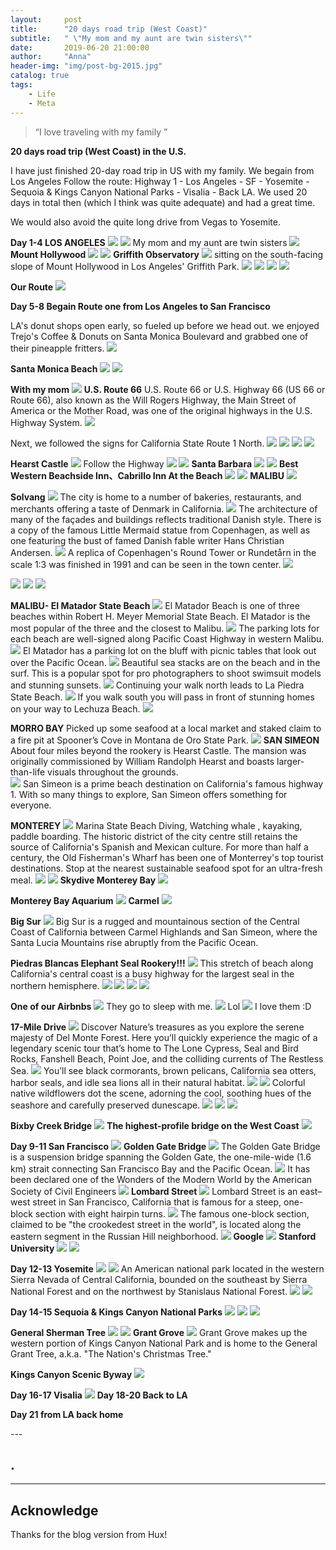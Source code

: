 ```yaml
---
layout:     post
title:      "20 days road trip (West Coast)"
subtitle:   " \"My mom and my aunt are twin sisters\""
date:       2019-06-20 21:00:00
author:     "Anna"
header-img: "img/post-bg-2015.jpg"
catalog: true
tags:
    - Life
    - Meta
---
```


> “I love traveling with my family ”


**20 days road trip (West Coast) in the U.S.**

I have just finished 20-day road trip in US with my family. We begain from Los Angeles
Follow the route:
Highway 1 - Los Angeles - SF - Yosemite -Sequoia & Kings Canyon National Parks - Visalia - Back LA. We used 20 days in total then (which I think was quite adequate) and had a great time.

We would also avoid the quite long drive from Vegas to Yosemite.




**Day 1-4 LOS ANGELES**
![](/img/ca/20.png)
![](/img/ca/18.png)
My mom and my aunt are twin sisters
![](/img/ca/28.png)
**Mount Hollywood**
![](/img/ca/21.png)
![](/img/ca/22.png)
**Griffith Observatory**
![](/img/ca/23.png)
sitting on the south-facing slope of Mount Hollywood in Los Angeles' Griffith Park.
![](/img/ca/24.png)
![](/img/ca/25.png)
![](/img/ca/26.png)
![](/img/ca/27.png)


**Our Route**
![](/img/ca/1.jpg)



**Day 5-8 Begain Route one from Los Angeles to San Francisco**

LA's donut shops open early, so fueled up before we head out. we enjoyed Trejo's Coffee & Donuts on Santa Monica Boulevard and grabbed one of their pineapple fritters.
![](/img/ca/2.png)

**Santa Monica Beach**
![](/img/ca/3.png)
![](/img/ca/53.png)

**With my mom**
![](/img/ca/1.png)
**U.S. Route 66**
U.S. Route 66 or U.S. Highway 66 (US 66 or Route 66), also known as the Will Rogers Highway, the Main Street of America or the Mother Road, was one of the original highways in the U.S. Highway System.
![](/img/ca/52.png)

Next, we followed the signs for California State Route 1 North.
![](/img/ca/55.png)
![](/img/ca/56.png)
![](/img/ca/57.png)
![](/img/ca/62.png)

**Hearst Castle**
![](/img/ca/113.png)
Follow the Highway
![](/img/ca/58.png)
![](/img/ca/51.png)
**Santa Barbara**
![](/img/ca/59.png)
![](/img/ca/60.png)
**Best Western Beachside Inn、Cabrillo Inn At the Beach**
![](/img/ca/58.png)
![](/img/ca/54.png)
**MALIBU**
![](/img/ca/4.png)

**Solvang**
![](/img/ca/70.png)
The city is home to a number of bakeries, restaurants, and merchants offering a taste of Denmark in California. 
![](/img/ca/71.png)
The architecture of many of the façades and buildings reflects traditional Danish style. There is a copy of the famous Little Mermaid statue from Copenhagen, as well as one featuring the bust of famed Danish fable writer Hans Christian Andersen. 
![](/img/ca/72.png)
A replica of Copenhagen's Round Tower or Rundetårn in the scale 1:3 was finished in 1991 and can be seen in the town center.
![](/img/ca/73.png)


![](/img/ca/74.png)
![](/img/ca/76.png)
![](/img/ca/80.png)

**MALIBU- EI Matador State Beach**
![](/img/ca/81.png)
El Matador Beach is one of three beaches within Robert H. Meyer Memorial State Beach. El Matador is the most popular of the three and the closest to Malibu. 
![](/img/ca/82.png)
The parking lots for each beach are well-signed along Pacific Coast Highway in western Malibu.
![](/img/ca/83.png)
El Matador has a parking lot on the bluff with picnic tables that look out over the Pacific Ocean. 
![](/img/ca/84.png)
Beautiful sea stacks are on the beach and in the surf. This is a popular spot for pro photographers to shoot swimsuit models and stunning sunsets.
![](/img/ca/85.png)
Continuing your walk north leads to La Piedra State Beach. 
![](/img/ca/86.png)
If you walk south you will pass in front of stunning homes on your way to Lechuza Beach.
![](/img/ca/87.png)

**MORRO BAY**
Picked up some seafood at a local market and staked claim to a fire pit at Spooner’s Cove in Montana de Oro State Park.
![](/img/ca/100.png)
**SAN SIMEON**
About four miles beyond the rookery is Hearst Castle. The mansion was originally commissioned by William Randolph Hearst and boasts larger-than-life visuals throughout the grounds.  
![](/img/ca/101.png)
San Simeon is a prime beach destination on California's famous highway 1. With so many things to explore, San Simeon offers something for everyone.

**MONTEREY**
![](/img/ca/77.png)
Marina State Beach
Diving, Watching whale , kayaking, paddle boarding.
The historic district of the city centre still retains the source of California's Spanish and Mexican culture. For more than half a century, the Old Fisherman's Wharf has been one of Monterrey's top tourist destinations.
Stop at the nearest sustainable seafood spot for an ultra-fresh meal.
![](/img/ca/102.png)
![](/img/ca/103.png)
**Skydive Monterey Bay**
![](/img/ca/104.png)

**Monterey Bay Aquarium**
![](/img/ca/105.png)
**Carmel**
![](/img/ca/75.png)

**Big Sur**
![](/img/ca/5.png)
Big Sur is a rugged and mountainous section of the Central Coast of California between Carmel Highlands and San Simeon, where the Santa Lucia Mountains rise abruptly from the Pacific Ocean.

**Piedras Blancas Elephant Seal Rookery!!!**
![](/img/ca/6.png)
This stretch of beach along California's central coast is a busy highway for the largest seal in the northern hemisphere. 
![](/img/ca/7.png)
![](/img/ca/8.png)
![](/img/ca/9.png)
![](/img/ca/10.png)

**One of our Airbnbs**
![](/img/ca/46.png)
They go to sleep with me.
![](/img/ca/47.png)
Lol
![](/img/ca/48.png)
I love them :D

**17-Mile Drive**
![](/img/ca/11.png)
Discover Nature’s treasures as you explore the serene majesty of Del Monte Forest. Here you’ll quickly experience the magic of a legendary scenic tour that’s home to The Lone Cypress, Seal and Bird Rocks, Fanshell Beach, Point Joe, and the colliding currents of The Restless Sea.
![](/img/ca/12.png)
You’ll see black cormorants, brown pelicans, California sea otters, harbor seals, and idle sea lions all in their natural habitat. 
![](/img/ca/13.png)
![](/img/ca/14.png)
Colorful native wildflowers dot the scene, adorning the cool, soothing hues of the seashore and carefully preserved dunescape.
![](/img/ca/15.png)
![](/img/ca/16.png)
![](/img/ca/17.png)

**Bixby Creek Bridge**
![](/img/ca/45.png)
**The highest-profile bridge on the West Coast**
![](/img/ca/49.png)


**Day 9-11 San Francisco**
![](/img/ca/30.png)
**Golden Gate Bridge**
![](/img/ca/32.png)
The Golden Gate Bridge is a suspension bridge spanning the Golden Gate, the one-mile-wide (1.6 km) strait connecting San Francisco Bay and the Pacific Ocean.
![](/img/ca/31.png)
It has been declared one of the Wonders of the Modern World by the American Society of Civil Engineers
![](/img/ca/33.png)
**Lombard Street**
![](/img/ca/34.png)
Lombard Street is an east–west street in San Francisco, California that is famous for a steep, one-block section with eight hairpin turns. 
![](/img/ca/35.png)
The famous one-block section, claimed to be "the crookedest street in the world", is located along the eastern segment in the Russian Hill neighborhood.
![](/img/ca/36.png)
**Google**
![](/img/ca/37.png)
**Stanford University**
![](/img/ca/38.png)
![](/img/ca/39.png)

**Day 12-13 Yosemite**
![](/img/ca/107.png)
![](/img/ca/108.png)
An American national park located in the western Sierra Nevada of Central California, bounded on the southeast by Sierra National Forest and on the northwest by Stanislaus National Forest. 
![](/img/ca/109.png)
![](/img/ca/106.png)

**Day 14-15 Sequoia & Kings Canyon National Parks**
![](/img/ca/40.png)
![](/img/ca/41.png)
![](/img/ca/42.png)

**General Sherman Tree**
![](/img/ca/110.png)
![](/img/ca/111.png)
**Grant Grove**
![](/img/ca/112.png)
Grant Grove makes up the western portion of Kings Canyon National Park and is home to the General Grant Tree, a.k.a. "The Nation's Christmas Tree."

**Kings Canyon Scenic Byway**
![](/img/ca/44.png)

**Day 16-17 Visalia**
![](/img/ca/43.png)
**Day 18-20 Back to LA**

**Day 21 from LA back home**

<p id = "build"></p>
---

## .


---




## Acknowledge

Thanks for the blog version from Hux!


